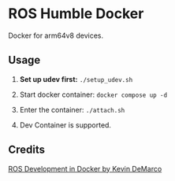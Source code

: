 # ROS Humble Docker

Docker for arm64v8 devices.

## Usage

1. **Set up udev first:** `./setup_udev.sh`

2. Start docker container: `docker compose up -d`

3. Enter the container: `./attach.sh`

4. Dev Container is supported.

## Credits

[ROS Development in Docker by Kevin DeMarco](https://www.kevindemarco.com/ros/docker/docker-compose/robotics/programming/development/2022/12/28/ros-docker.html)

